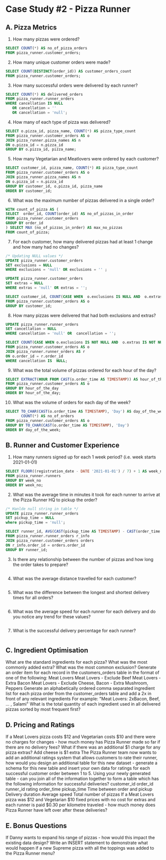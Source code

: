 # Case Study #2 - Pizza Runner
## A. Pizza Metrics
1. How many pizzas were ordered?
``` sql
SELECT COUNT(*) AS no_of_pizza_orders
FROM pizza_runner.customer_orders;
```
2. How many unique customer orders were made?
``` sql
SELECT COUNT(DISTINCT(order_id)) AS customer_orders_count
FROM pizza_runner.customer_orders;
``` 
3. How many successful orders were delivered by each runner?
``` sql
SELECT COUNT(*) AS delivered_orders
FROM pizza_runner.runner_orders
WHERE cancellation IS NULL 
   OR cancellation = '' 
   OR cancellation = 'null';
``` 
4. How many of each type of pizza was delivered?
``` sql
SELECT o.pizza_id, pizza_name, COUNT(*) AS pizza_type_count
FROM pizza_runner.customer_orders AS o
JOIN pizza_runner.pizza_names AS n
ON o.pizza_id = n.pizza_id
GROUP BY o.pizza_id, pizza_name;
```

5. How many Vegetarian and Meatlovers were ordered by each customer?
``` sql
SELECT customer_id, pizza_name, COUNT(*) AS pizza_type_count
FROM pizza_runner.customer_orders AS o
JOIN pizza_runner.pizza_names AS n
ON o.pizza_id = n.pizza_id
GROUP BY customer_id, o.pizza_id, pizza_name
ORDER BY customer_id;
```

6. What was the maximum number of pizzas delivered in a single order?
``` sql
WITH count_of_pizza AS (
SELECT  order_id, COUNT(order_id) AS no_of_pizzas_in_order
FROM pizza_runner.customer_orders
GROUP BY order_id
) SELECT MAX (no_of_pizzas_in_order) AS max_no_pizzas
FROM count_of_pizza;
```

7. For each customer, how many delivered pizzas had at least 1 change and how many had no changes?
``` sql
/* Updating NULL values */
UPDATE pizza_runner.customer_orders
SET exclusions = NULL
WHERE exclusions = 'null' OR exclusions = '' ;

UPDATE pizza_runner.customer_orders
SET extras = NULL
WHERE extras = 'null' OR extras = '';

SELECT customer_id, COUNT(CASE WHEN  o.exclusions IS NULL AND  o.extras IS NULL THEN 1 END) as no_changes, COUNT(CASE WHEN   o.exclusions IS NOT NULL OR  o.extras IS NOT NULL THEN 1 END) as at_least_one_change
FROM pizza_runner.customer_orders AS o
GROUP BY customer_id;

```

8. How many pizzas were delivered that had both exclusions and extras?
``` sql
UPDATE pizza_runner.runner_orders
SET cancellation = NULL
WHERE cancellation = 'null' OR  cancellation = '';

SELECT COUNT(CASE WHEN o.exclusions IS NOT NULL AND  o.extras IS NOT NULL THEN 1 END) as pizzas_delivered_exclusions_extras
FROM pizza_runner.customer_orders AS o
JOIN pizza_runner.runner_orders AS r
ON o.order_id = r.order_id
WHERE cancellation IS  NULL;
```

9. What was the total volume of pizzas ordered for each hour of the day?
``` sql
SELECT EXTRACT(HOUR FROM CAST(o.order_time AS TIMESTAMP)) AS hour_of_the_day, COUNT(*) AS no_of_orders
FROM pizza_runner.customer_orders AS o
GROUP BY hour_of_the_day
ORDER BY hour_of_the_day;
```

10. What was the volume of orders for each day of the week?
``` sql
SELECT TO_CHAR(CAST(o.order_time AS TIMESTAMP), 'Day') AS day_of_the_week, 
       COUNT(*) AS no_of_orders
FROM pizza_runner.customer_orders AS o
GROUP BY TO_CHAR(CAST(o.order_time AS TIMESTAMP), 'Day')
ORDER BY day_of_the_week;
``` 

## B. Runner and Customer Experience
1. How many runners signed up for each 1 week period? (i.e. week starts 2021-01-01)
``` sql
SELECT FLOOR((registration_date - DATE '2021-01-01') / 7) + 1 AS week_no, COUNT(*) AS runner_count
FROM pizza_runner.runners
GROUP BY week_no
ORDER BY week_no;
```

2. What was the average time in minutes it took for each runner to arrive at the Pizza Runner HQ to pickup the order?
``` sql
/* Hanlde null string in table */
UPDATE pizza_runner.runner_orders
SET pickup_time = NULL
where pickup_time = 'null';

SELECT runner_id, AVG(CAST(pickup_time AS TIMESTAMP) - CAST(order_time AS TIMESTAMP)) AS avg_pickup_time
FROM pizza_runner.runner_orders r_info
JOIN pizza_runner.customer_orders orders
ON r_info.order_id = orders.order_id
GROUP BY runner_id;
```

3. Is there any relationship between the number of pizzas and how long the order takes to prepare?
``` sql
```

4. What was the average distance travelled for each customer?
``` sql
```

5. What was the difference between the longest and shortest delivery times for all orders?
``` sql
```

6. What was the average speed for each runner for each delivery and do you notice any trend for these values?
``` sql
``` 
7. What is the successful delivery percentage for each runner?
``` sql
``` 

## C. Ingredient Optimisation
What are the standard ingredients for each pizza?
What was the most commonly added extra?
What was the most common exclusion?
Generate an order item for each record in the customers_orders table in the format of one of the following:
Meat Lovers
Meat Lovers - Exclude Beef
Meat Lovers - Extra Bacon
Meat Lovers - Exclude Cheese, Bacon - Extra Mushroom, Peppers
Generate an alphabetically ordered comma separated ingredient list for each pizza order from the customer_orders table and add a 2x in front of any relevant ingredients
For example: "Meat Lovers: 2xBacon, Beef, ... , Salami"
What is the total quantity of each ingredient used in all delivered pizzas sorted by most frequent first?

## D. Pricing and Ratings
If a Meat Lovers pizza costs $12 and Vegetarian costs $10 and there were no charges for changes - how much money has Pizza Runner made so far if there are no delivery fees?
What if there was an additional $1 charge for any pizza extras?
Add cheese is $1 extra
The Pizza Runner team now wants to add an additional ratings system that allows customers to rate their runner, how would you design an additional table for this new dataset - generate a schema for this new table and insert your own data for ratings for each successful customer order between 1 to 5.
Using your newly generated table - can you join all of the information together to form a table which has the following information for successful deliveries?
customer_id
order_id
runner_id
rating
order_time
pickup_time
Time between order and pickup
Delivery duration
Average speed
Total number of pizzas
If a Meat Lovers pizza was $12 and Vegetarian $10 fixed prices with no cost for extras and each runner is paid $0.30 per kilometre traveled - how much money does Pizza Runner have left over after these deliveries?

## E. Bonus Questions
If Danny wants to expand his range of pizzas - how would this impact the existing data design? Write an INSERT statement to demonstrate what would happen if a new Supreme pizza with all the toppings was added to the Pizza Runner menu?
